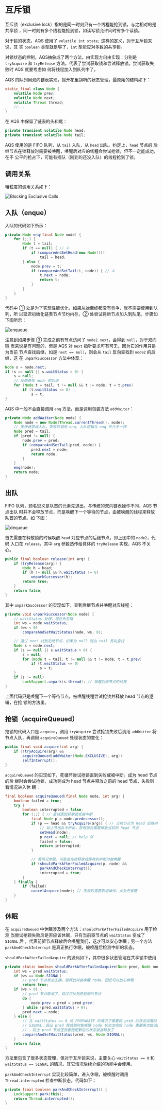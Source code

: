 # 互斥锁

互斥锁（exclusive lock）指的是同一时刻只有一个线程能抢到锁，与之相对的是共享锁
，同一时刻有多个线程能抢到锁，如读写锁允许同时有多个读锁。

对于锁的状态，AQS 使用了 `volatile int state;` 这样的定义，对于互斥锁来说，其
实 `boolean` 类型就足够了，`int` 型能应对多数的共享锁。

对锁状态的控制，AQS抽象成了两个方法，由实现方自由实现：分别是 `tryAcquire` 和
`tryRelease` 方法，代表了尝试获取锁和尝试释放锁。尝试获取失败时 AQS 就要考虑如
何将线程加入到队列中了。

AQS 的队列用双向链表实现，抛开花里胡哨的状态管理，最原始的结构如下：

```java
static final class Node {
    volatile Node prev;
    volatile Node next;
    volatile Thread thread;
    //...
}
```

在 AQS 中保留了链表的头和尾：

```java
private transient volatile Node head;
private transient volatile Node tail;
```

AQS 使用的是 FIFO 队列，从 `tail` 入队，从 `head` 出队。约定上，`head` 节点的
后继节点在锁释放时需要被唤醒，唤醒后对应的线程会尝试抢锁，但不一定能成功，在不
公平的抢占下，可能有插队（刚到的还没入队）的线程抢到了锁。

## 调用关系

粗粒度的调用关系如下：

![Blocking Exclusive Calls](Blocked-Exclusive-Calls.svg)

## 入队（enque）

入队的代码如下所示：

```java
private Node enq(final Node node) {
    for (;;) {
        Node t = tail;
        if (t == null) { // ①
            if (compareAndSetHead(new Node()))
                tail = head;
        } else {
            node.prev = t;
            if (compareAndSetTail(t, node)) { // ②
                t.next = node;
                return t;
            }
        }
    }
}
```

代码中 ① 处是为了实现性能优化，如果从始至终都没有竞争，就不需要使用到队列，所
以延迟初始化链表节点节约内存。② 处尝试将新节点加入到队尾，步骤如下图所示：

![enqueue](enq.svg)

注意到如果步骤 ③ 完成之前有节点访问了 `node2.next`，会得到 `null`，对于双向链
表来说是有问题的，但是 AQS 对 `next` 指针要求可有可无，因为它的作用只是为当前
节点查找后继，如是 `next == null`，则会从 `tail` 反向查找到 `node2` 的后继，这
在 `unparkSuccessor` 方法中体现：

```java
Node s = node.next;
if (s == null || s.waitStatus > 0) {
    s = null;
    // 反向查找 node 的后继
    for (Node t = tail; t != null && t != node; t = t.prev)
        if (t.waitStatus <= 0)
            s = t;
}
```

AQS 中一般不会直接调用 `enq` 方法，而是调用包装方法 `addWaiter`：

```java
private Node addWaiter(Node mode) {
    Node node = new Node(Thread.currentThread(), mode);
    // 先快速尝试入队，失败时调用 enq，入队逻辑与 enq 中几乎一样
    Node pred = tail;
    if (pred != null) {
        node.prev = pred;
        if (compareAndSetTail(pred, node)) {
            pred.next = node;
            return node;
        }
    }
    enq(node);
    return node;
}
```

## 出队

FIFO 队列，顾名思义是队首的元素先退出。与传统的双向链表操作不同，AQS 节点出队
时并不会释放节点，而是唤醒下一个等待的节点，由被唤醒的线程来释放队首的节点。如
下图：

![dequeue](dequeue.svg)

首先需要在释放锁的时候唤醒 `head` 对应节点的后继节点，即上图中的 `node2`，代码
入口在 `release`，其中 `arg` 参数透传给具体的 `tryRelease` 实现，AQS 不关心。

```java
public final boolean release(int arg) {
    if (tryRelease(arg)) {
        Node h = head;
        if (h != null && h.waitStatus != 0)
            unparkSuccessor(h);
        return true;
    }
    return false;
}
```

其中 `unparkSuccessor` 的实现如下，查到后继节点并唤醒对应线程：

```java
private void unparkSuccessor(Node node) {
    // waitStatus 处理，现在先忽略
    int ws = node.waitStatus;
    if (ws < 0)
        compareAndSetWaitStatus(node, ws, 0);

    // 通过 next 找到后继节点，如果为 null 则由 tail 反向查找
    Node s = node.next;
    if (s == null || s.waitStatus > 0) {
        s = null;
        for (Node t = tail; t != null && t != node; t = t.prev)
            if (t.waitStatus <= 0)
                s = t;
    }
    if (s != null)
        LockSupport.unpark(s.thread); // 唤醒后继节点的线程
}
```

上面代码只是唤醒下一个等待节点，被唤醒线程尝试抢锁并释放 head 节点的逻辑，在抢
锁的方法里。

## 抢锁（acquireQueued）

抢锁的代码入口是 `acquire`，调用 `tryAcquire` 尝试抢锁失败后调用 `addWaiter`
将节点入队，再调用 `acquireQueued` 处理状态的变化：

```java
public final void acquire(int arg) {
    if (!tryAcquire(arg) &&
        acquireQueued(addWaiter(Node.EXCLUSIVE), arg))
        selfInterrupt();
}
```

`acquireQueued` 的实现如下，死循环尝试抢锁直到失败或被中断。成为 head 节点的后
继时会尝试抢锁，成功则成为 head 节点并释放之前的 head 节点，失败则看情况进入休
眠：

```java
final boolean acquireQueued(final Node node, int arg) {
    boolean failed = true;
    try {
        boolean interrupted = false;
        for (;;) { // 重试直到获取锁或被中断
            final Node p = node.predecessor();
            if (p == head && tryAcquire(arg)) { // 当前节点为 head 后继时才尝试获取锁
                // 如上节出队中所说，获得锁后需要释放当前的 head 节点
                setHead(node);
                p.next = null; // help GC
                failed = false;
                return interrupted;
            }

            // 看情况休眠，可能会在锁释放或接收到中断时被唤醒
            if (shouldParkAfterFailedAcquire(p, node) &&
                parkAndCheckInterrupt())
                interrupted = true;
        }
    } finally {
        if (failed)
            cancelAcquire(node); // 失败时需要取消操作，此处先省略
    }
}
```

## 休眠

在 `acquireQueued` 中休眠涉及两个方法：`shouldParkAfterFailedAcquire` 用于检测
当尝试抢锁失败后是否应该休眠，只有当前驱节点的 `waitStatus` 变成了 `SIGNAL` 后
，代表前驱节点释放后会唤醒我们，这才可以安心休眠；另一个方法
`parkAndCheckInterrupt` 是真正执行休眠，被唤醒后检测中断的状态。

`shouldParkAfterFailedAcquire` 的源码如下，其中很多状态管理在共享锁中使用

```java
private static boolean shouldParkAfterFailedAcquire(Node pred, Node node) {
    int ws = pred.waitStatus;
    if (ws == Node.SIGNAL)
        // pred 节点状态正确，锁释放时会唤醒 node，因此可以放心休眠
        return true;
    if (ws > 0) {
        // pred 节点取消了，跳过它找到更前面的节点
        do {
            node.prev = pred = pred.prev;
        } while (pred.waitStatus > 0);
        pred.next = node;
    } else {
        // 在 waitStatus == 0 或 PROPAGATE 的情况下需要将 pred 的状态设置成
        // SIGNAL，保证 pred 释放锁时能唤醒 node 状态改完后 node 需要再次尝试抢锁
        // ，防止 pred 节点还没看到更新后的状态就被释放了
        compareAndSetWaitStatus(pred, ws, Node.SIGNAL);
    }
    return false;
}
```

方法里包含了很多状态管理，但对于互斥锁来说，主要关心 `waitStatus == 0` 和
`waitStatus == SIGNAL` 的情况，其它情况后续介绍的功能中会使用。

`parkAndCheckInterrupt` 实现比较简单，进入休眠，被唤醒时调用
`Thread.interrupted` 检查中断状态。代码如下：

```java
private final boolean parkAndCheckInterrupt() {
    LockSupport.park(this);
    return Thread.interrupted();
}
```
